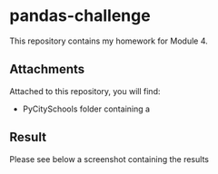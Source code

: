 # pandas-challenge
This repository contains my homework for Module 4.

## Attachments
Attached to this repository, you will find:
- PyCitySchools folder containing a 


## Result
Please see below a screenshot containing the results
